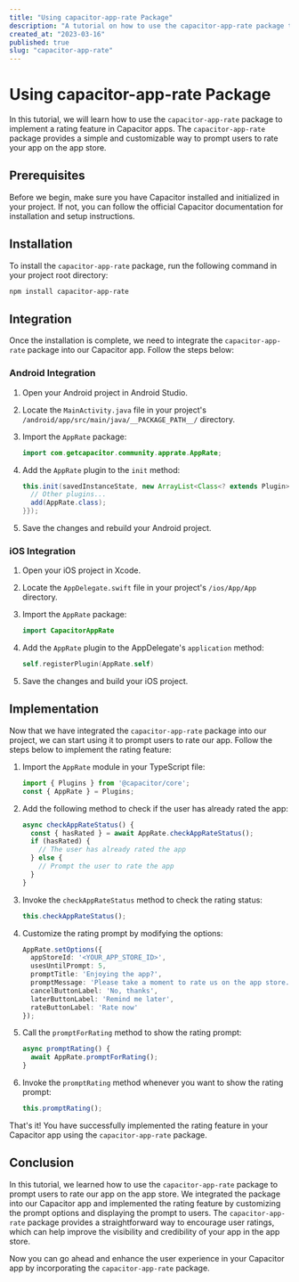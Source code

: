 ```yaml
---
title: "Using capacitor-app-rate Package"
description: "A tutorial on how to use the capacitor-app-rate package to implement rating feature in Capacitor apps."
created_at: "2023-03-16"
published: true
slug: "capacitor-app-rate"
---
```


# Using capacitor-app-rate Package

In this tutorial, we will learn how to use the `capacitor-app-rate` package to implement a rating feature in Capacitor apps. The `capacitor-app-rate` package provides a simple and customizable way to prompt users to rate your app on the app store.

## Prerequisites

Before we begin, make sure you have Capacitor installed and initialized in your project. If not, you can follow the official Capacitor documentation for installation and setup instructions.

## Installation

To install the `capacitor-app-rate` package, run the following command in your project root directory:

```bash
npm install capacitor-app-rate
```

## Integration

Once the installation is complete, we need to integrate the `capacitor-app-rate` package into our Capacitor app. Follow the steps below:

### Android Integration

1. Open your Android project in Android Studio.

2. Locate the `MainActivity.java` file in your project's `/android/app/src/main/java/__PACKAGE_PATH__/` directory.

3. Import the `AppRate` package:

   ```java
   import com.getcapacitor.community.apprate.AppRate;
   ```

4. Add the `AppRate` plugin to the `init` method:

   ```java
   this.init(savedInstanceState, new ArrayList<Class<? extends Plugin>>() {{
     // Other plugins...
     add(AppRate.class);
   }});
   ```

5. Save the changes and rebuild your Android project.

### iOS Integration

1. Open your iOS project in Xcode.

2. Locate the `AppDelegate.swift` file in your project's `/ios/App/App` directory.

3. Import the `AppRate` package:

   ```swift
   import CapacitorAppRate
   ```

4. Add the `AppRate` plugin to the AppDelegate's `application` method:

   ```swift
   self.registerPlugin(AppRate.self)
   ```

5. Save the changes and build your iOS project.

## Implementation

Now that we have integrated the `capacitor-app-rate` package into our project, we can start using it to prompt users to rate our app. Follow the steps below to implement the rating feature:

1. Import the `AppRate` module in your TypeScript file:

   ```typescript
   import { Plugins } from '@capacitor/core';
   const { AppRate } = Plugins;
   ```

2. Add the following method to check if the user has already rated the app:

   ```typescript
   async checkAppRateStatus() {
     const { hasRated } = await AppRate.checkAppRateStatus();
     if (hasRated) {
       // The user has already rated the app
     } else {
       // Prompt the user to rate the app
     }
   }
   ```

3. Invoke the `checkAppRateStatus` method to check the rating status:

   ```typescript
   this.checkAppRateStatus();
   ```

4. Customize the rating prompt by modifying the options:

   ```typescript
   AppRate.setOptions({
     appStoreId: '<YOUR_APP_STORE_ID>',
     usesUntilPrompt: 5,
     promptTitle: 'Enjoying the app?',
     promptMessage: 'Please take a moment to rate us on the app store.',
     cancelButtonLabel: 'No, thanks',
     laterButtonLabel: 'Remind me later',
     rateButtonLabel: 'Rate now'
   });
   ```

5. Call the `promptForRating` method to show the rating prompt:

   ```typescript
   async promptRating() {
     await AppRate.promptForRating();
   }
   ```

6. Invoke the `promptRating` method whenever you want to show the rating prompt:

   ```typescript
   this.promptRating();
   ```

That's it! You have successfully implemented the rating feature in your Capacitor app using the `capacitor-app-rate` package.

## Conclusion

In this tutorial, we learned how to use the `capacitor-app-rate` package to prompt users to rate our app on the app store. We integrated the package into our Capacitor app and implemented the rating feature by customizing the prompt options and displaying the prompt to users. The `capacitor-app-rate` package provides a straightforward way to encourage user ratings, which can help improve the visibility and credibility of your app in the app store.

Now you can go ahead and enhance the user experience in your Capacitor app by incorporating the `capacitor-app-rate` package.